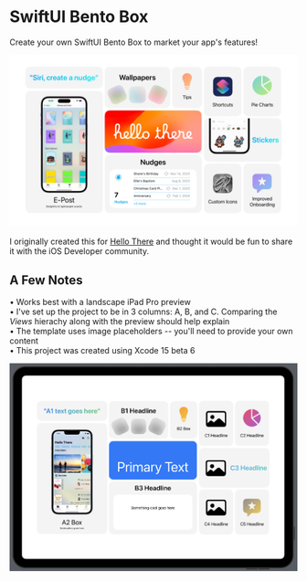 # SwiftUI Bento Box
Create your own SwiftUI Bento Box to market your app's features!

![Image](hellothere-23-bento-rounded.png)

I originally created this for [Hello There](https://hellothereapp.us) and thought it would be fun to share it with the iOS Developer community. 

## A Few Notes
• Works best with a landscape iPad Pro preview  
• I've set up the project to be in 3 columns: A, B, and C. Comparing the *Views* hierachy along with the preview should help explain  
• The template uses image placeholders -- you'll need to provide your own content  
• This project was created using Xcode 15 beta 6  

![Image](template.png)
